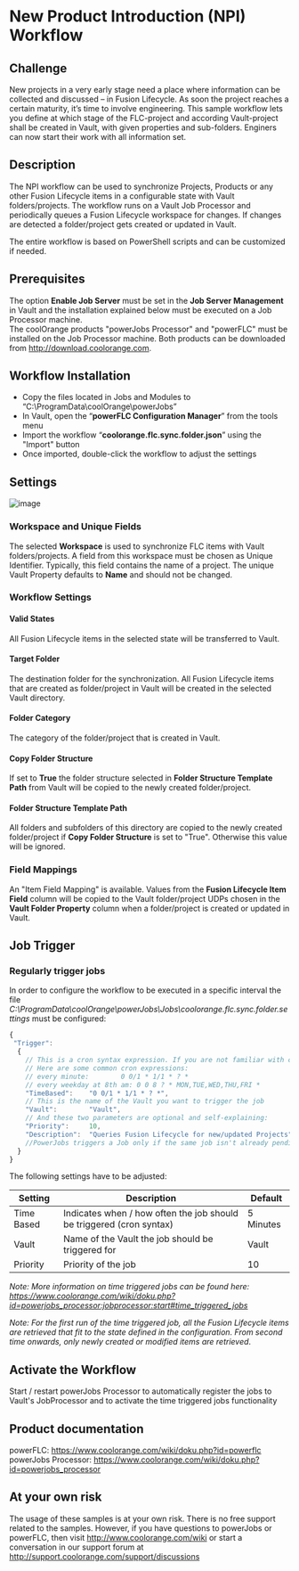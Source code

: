 # New Product Introduction (NPI) Workflow

## Challenge
New projects in a very early stage need a place where information can be collected and discussed – in Fusion Lifecycle. As soon the project reaches a certain maturity, it’s time to involve engineering. This sample workflow lets you define at which stage of the FLC-project and according Vault-project shall be created in Vault, with given properties and sub-folders. Enginers can now start their work with all information set.

## Description
The NPI workflow can be used to synchronize Projects, Products or any other Fusion Lifecycle items in a configurable state with Vault folders/projects. The workflow runs on a Vault Job Processor and periodically queues a Fusion Lifecycle workspace for changes. If changes are detected a folder/project gets created or updated in Vault.

The entire workflow is based on PowerShell scripts and can be customized if needed.

## Prerequisites
The option **Enable Job Server** must be set in the **Job Server Management** in Vault and the installation explained below must be executed on a Job Processor machine.  
The coolOrange products "powerJobs Processor" and "powerFLC" must be installed on the Job Processor machine. Both products can be downloaded from http://download.coolorange.com. 

## Workflow Installation
- Copy the files located in Jobs and Modules to “C:\ProgramData\coolOrange\powerJobs”
- In Vault, open the “**powerFLC Configuration Manager**” from the tools menu
- Import the workflow “**coolorange.flc.sync.folder.json**” using the "Import" button
- Once imported, double-click the workflow to adjust the settings

## Settings
![image](https://user-images.githubusercontent.com/5640189/101490881-43fafd80-3963-11eb-8cac-cb8c76ec4dca.png)

### Workspace and Unique Fields
The selected **Workspace** is used to synchronize FLC items with Vault folders/projects. A field from this workspace must be chosen as Unique Identifier. Typically, this field contains the name of a project. The unique Vault Property defaults to **Name** and should not be changed.

### Workflow Settings

#### Valid States
All Fusion Lifecycle items in the selected state will be transferred to Vault.

#### Target Folder
The destination folder for the synchronization. All Fusion Lifecycle items that are created as folder/project in Vault will be created in the selected Vault directory.

#### Folder Category
The category of the folder/project that is created in Vault.

#### Copy Folder Structure
If set to **True** the folder structure selected in **Folder Structure Template Path** from Vault will be copied to the newly created folder/project.

#### Folder Structure Template Path
All folders and subfolders of this directory are copied to the newly created folder/project if **Copy Folder Structure** is set to "True". Otherwise this value will be ignored.


### Field Mappings  
An "Item Field Mapping" is available. Values from the **Fusion Lifecycle Item Field** column will be copied to the Vault folder/project UDPs chosen in the **Vault Folder Property** column when a folder/project is created or updated in Vault.  

## Job Trigger
### Regularly trigger jobs
In order to configure the workflow to be executed in a specific interval the file *C:\ProgramData\coolOrange\powerJobs\Jobs\coolorange.flc.sync.folder.settings* must be configured:

```javascript
{
 "Trigger":
  {
    // This is a cron syntax expression. If you are not familiar with cron, please see: http://www.cronmaker.com/
    // Here are some common cron expressions:
    // every minute:        0 0/1 * 1/1 * ? *
    // every weekday at 8th am: 0 0 8 ? * MON,TUE,WED,THU,FRI *
    "TimeBased":	"0 0/1 * 1/1 * ? *",
    // This is the name of the Vault you want to trigger the job
    "Vault":		"Vault",
    // And these two parameters are optional and self-explaining:
    "Priority":		10,
    "Description":	"Queries Fusion Lifecycle for new/updated Projects"
    //PowerJobs triggers a Job only if the same job isn't already pending in the job queue.
  }
}
```
The following settings have to be adjusted:

| Setting | Description | Default |
| --- | --- | --- |
| Time Based | Indicates when / how often the job should be triggered (cron syntax) | 5 Minutes |
| Vault | Name of the Vault the job should be triggered for  | Vault |
| Priority | Priority of the job | 10 |

*Note: More information on time triggered jobs can be found here: https://www.coolorange.com/wiki/doku.php?id=powerjobs_processor:jobprocessor:start#time_triggered_jobs*

*Note: For the first run of the time triggered job, all the Fusion Lifecycle items are retrieved that fit to the state defined in the configuration. From second time onwards, only newly created or modified items are retrieved*.


## Activate the Workflow
Start / restart powerJobs Processor to automatically register the jobs to Vault's JobProcessor and to activate the time triggered jobs functionality

## Product documentation
powerFLC: https://www.coolorange.com/wiki/doku.php?id=powerflc  
powerJobs Processor: https://www.coolorange.com/wiki/doku.php?id=powerjobs_processor  

## At your own risk
The usage of these samples is at your own risk. There is no free support related to the samples. However, if you have questions to powerJobs or powerFLC, then visit http://www.coolorange.com/wiki or start a conversation in our support forum at http://support.coolorange.com/support/discussions